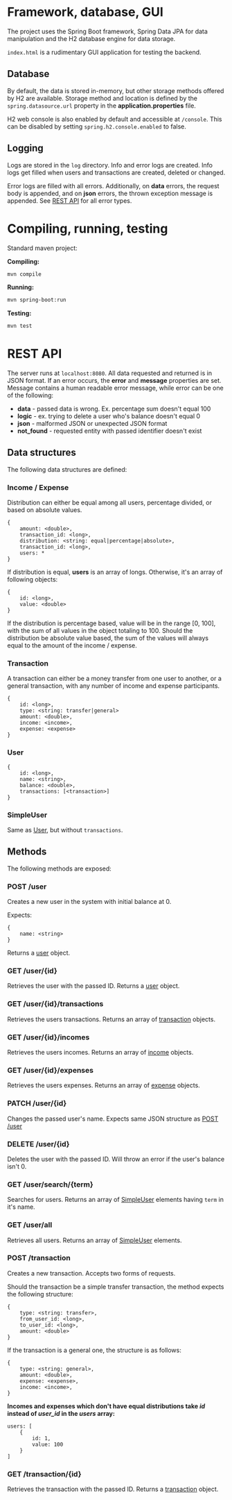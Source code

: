 # Framework, database, GUI
The project uses the Spring Boot framework, Spring Data JPA for data manipulation and the H2 database engine for data storage.

```index.html``` is a rudimentary GUI application for testing the backend.

## Database
By default, the data is stored in-memory, but other storage methods offered by H2 are available. Storage method and location is defined by the ```spring.datasource.url``` property in the **application.properties** file.

H2 web console is also enabled by default and accessible at ```/console```. This can be disabled by setting ```spring.h2.console.enabled``` to false.

## Logging
Logs are stored in the ```log``` directory. Info and error logs are created. Info logs get filled when users and transactions are created, deleted or changed.

Error logs are filled with all errors. Additionally, on **data** errors, the request body is appended, and on **json** errors, the thrown exception message is appended. See [REST API](#rest-api) for all error types.

# Compiling, running, testing
Standard maven project:

**Compiling:**
```bash
mvn compile
```
**Running:**
```bash
mvn spring-boot:run
```
**Testing:**
```bash
mvn test
```

# REST API
The server runs at ```localhost:8080```. All data requested and returned is in JSON format. If an error occurs, the **error** and **message** properties are set. Message contains a human readable error message, while error can be one of the following:
* **data** - passed data is wrong. Ex. percentage sum doesn't equal 100
* **logic** - ex. trying to delete a user who's balance doesn't equal 0
* **json** - malformed JSON or unexpected JSON format
* **not_found** - requested entity with passed identifier doesn't exist

## Data structures
The following data structures are defined:

### Income / Expense
Distribution can either be equal among all users, percentage divided, or based on absolute values.
```
{
    amount: <double>,
    transaction_id: <long>,
    distribution: <string: equal|percentage|absolute>,
    transaction_id: <long>,
    users: *
}
```
If distribution is equal, **users** is an array of longs. Otherwise, it's an array of following objects:
```
{
    id: <long>,
    value: <double>
}
```
If the distribution is percentage based, value will be in the range [0, 100], with the sum of all values in the object totaling to 100. Should the distribution be absolute value based, the sum of the values will always equal to the amount of the income / expense.

### Transaction
A transaction can either be a money transfer from one user to another, or a general transaction, with any number of income and expense participants.
```
{
    id: <long>,
    type: <string: transfer|general>
    amount: <double>,
    income: <income>,
    expense: <expense>
}
```

### User
```
{
    id: <long>,
    name: <string>,
    balance: <double>,
    transactions: [<transaction>]
}
```

### SimpleUser
Same as [User](#user), but without ```transactions```.

## Methods
The following methods are exposed:

### POST /user
Creates a new user in the system with initial balance at 0.

Expects:
```
{
    name: <string>
}
```

Returns a [user](#user) object.


### GET /user/{id}
Retrieves the user with the passed ID. Returns a [user](#user) object.

### GET /user/{id}/transactions
Retrieves the users transactions. Returns an array of [transaction](#transaction) objects.

### GET /user/{id}/incomes
Retrieves the users incomes. Returns an array of [income](#income--expense) objects.

### GET /user/{id}/expenses
Retrieves the users expenses. Returns an array of [expense](#income--expense) objects.

### PATCH /user/{id}
Changes the passed user's name. Expects same JSON structure as [POST /user](#post-user)

### DELETE /user/{id}
Deletes the user with the passed ID. Will throw an error if the user's balance isn't 0.

### GET /user/search/{term}
Searches for users. Returns an array of [SimpleUser](#simpleuser) elements having ```term``` in it's name.

### GET /user/all
Retrieves all users. Returns an array of [SimpleUser](#simpleuser) elements.

### POST /transaction
Creates a new transaction. Accepts two forms of requests.

Should the transaction be a simple transfer transaction, the method expects the following structure:
```
{
    type: <string: transfer>,
    from_user_id: <long>,
    to_user_id: <long>,
    amount: <double>
}
```

If the transaction is a general one, the structure is as follows:
```
{
    type: <string: general>,
    amount: <double>,
    expense: <expense>,
    income: <income>,
}
```

**Incomes and expenses which don't have equal distributions take *id* instead of *user_id* in the *users* array:**
```
users: [
    {
        id: 1,
        value: 100
    }
]
```

### GET /transaction/{id}
Retrieves the transaction with the passed ID. Returns a [transaction](#transaction) object.